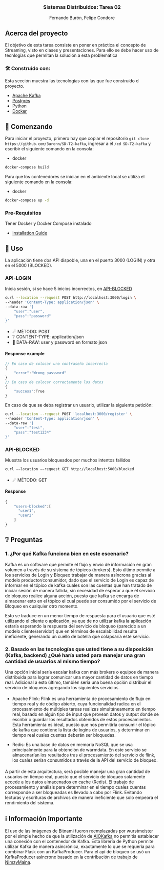 <br />
<div align="center">

  <h3 align="center">Sistemas Distribuidos: Tarea 02</h3>

  <p align="center">
    Fernando Burón, Felipe Condore
  </p>
</div>


## Acerca del proyecto

El objetivo de esta tarea consiste en poner en práctica el concepto de Streaming, visto en clases y presentaciones. Para ello se debe hacer uso de tecnlogías que permitan la solución a esta problemática



### 🛠 Construído con:

Esta sección muestra las tecnologías con las que fue construído el proyecto.

* [Apache Kafka](https://kafka.apache.org)
* [Postgres](https://www.postgresql.org)
* [Python](https://www.python.org)
* [Docker](https://www.docker.com)


## 🔰 Comenzando

Para iniciar el proyecto, primero hay que copiar el repositorio `git clone https://github.com/Buronn/SD-T2-kafka`, ingresar a él `/cd SD-T2-kafka` y escribir el siguiente comando en la consola:
* docker
```sh
docker-compose build
```
Para que los contenedores se inician en el ambiente local se utiliza el siguiente comando en la consola:
* docker
```sh
docker-compose up -d
```
### Pre-Requisitos

Tener Docker y Docker Compose instalado
* [Installation Guide](https://docs.docker.com/compose/install/)



## 🤝 Uso

La aplicación tiene dos API dispoble, una en el puerto 3000 (LOGIN) y otra en el 5000 (BLOCKED).

### API-LOGIN
Inicia sesión, si se hace 5 inicios incorrectos, en [API-BLOCKED](###API-BLOCKED)
```sh
curl --location --request POST http://localhost:3000/login \
--header 'Content-Type: application/json' \
--data-raw '{
    "user":"user",
    "pass":"password"
}'
```
#### 
- ☄ MÉTODO: POST
- ❔   CONTENT-TYPE: application/json
- 📄  DATA-RAW: user y password en formato json

#### Response example
```js
// En caso de colocar una contraseña incorrecta
{
    "error":"Wrong password"
}
// En caso de colocar correctamente los datos
{
    "success":True
}
```
En caso de que se deba registrar un usuario, utilizar la siguiente petición:
```sh
curl --location --request POST 'localhost:3000/register' \
--header 'Content-Type: application/json' \
--data-raw '{
    "user":"test",
    "pass":"test1234"
}'
```
### API-BLOCKED
Muestra los usuarios bloqueados por muchos intentos fallidos
```sh
curl −−location −−request GET http://localhost:5000/blocked
```
#### 
- ☄ MÉTODO: GET
#### Response
```js
{
    "users-blocked":[
      "user1",
      "user2"
    ]
}
```
## ❔ Preguntas

### 1. ¿Por qué Kafka funciona bien en este escenario?
Kafka es un software que permite el flujo y envío de información en gran volumen a través de su sistema de tópicos (brokers). Esto último permite a los servicios de Login y Bloqueo trabajar de manera asíncrona gracias al modelo productor/consumidor, dado que el servicio de Login es capaz de informar en el tópico de kafka cuales son las cuentas que han tratado de iniciar sesión de manera fallida, sin necesidad de esperar a que el servicio de bloqueo realice alguna acción, puesto que kafka se encarga de almacenar esto en el tópico el cual puede ser consumido por el servicio de Bloqueo en cualquier otro momento. 

Esto se traduce en un menor tiempo de respuesta para el usuario que esté utilizando el cliente o aplicación, ya que de no utilizar kafka la aplicación estaría esperando la respuesta del servicio de bloqueo (parecido a un modelo cliente/servidor) que en términos de escalabilidad resulta ineficiente, generando un cuello de botella que colapsaría este servicio.

### 2. Basado en las tecnologías que usted tiene a su disposición (Kafka, backend) ¿Qué haría usted para manejar una gran cantidad de usuarios al mismo tiempo?
Una opción inicial sería escalar kafka con más brokers o equipos de manera distribuida para lograr comunicar una mayor cantidad de datos en tiempo real. Adicional a esto último, también sería una buena opción distribuir el servicio de bloqueos agregando los siguientes servicios.

####
- Apache Flink: Flink es una herramienta de procesamiento de flujo en tiempo real y de código abierto, cuya funcionalidad radica en el procesamiento de múltiples tareas realizas simultáneamente en tiempo real, basado en algún tipo de input que provean datos y output donde se escribir o guardar los resultados obtenidos de estos procesamientos. Esta herramienta es ideal, puesto que nos permitiría consumir el tópico de kafka que contiene la lista de logins de usuarios, y determinar en tiempo real cuales cuentas deberán ser bloquedas.

- Redis: Es una base de datos en memoria NoSQL que se usa principalmente para la obtención de warmdata. En este servicio se almacenarían los resultados tras el procesamiento del servicio de flink, los cuales serían consumidos a través de la API del servicio de bloqueo.
####

A partir de esta arquitectura, será posible manejar una gran cantidad de usuarios en tiempo real, puesto que el servicio de bloqueo solamente accede a los datos almacenados en cache (Redis). El trabajo de procesamiento y análisis para determinar en el tiempo cuales cuentas corresponde a ser bloqueadas es llevado a cabo por Flink. Evitando lecturas y escrituras de archivos de manera ineficiente que solo empeora el rendimiento del sistema.

## ℹ Información Importante
El uso de las imágenes de [Bitnami](https://hub.docker.com/u/bitnami) fueron reemplazadas por [wurstmeister](https://hub.docker.com/u/wurstmeister) por el simple hecho de que la utilización de [AIOKafka](https://github.com/aio-libs/aiokafka) no permitía establecer una conexión con el contenedor de Kafka. Esta librería de Python permite utilizar Kafka de manera asincrónica, exactamente lo que se requería para combinar Flask con un KafkaProducer. Para el api de bloqueo se usó un KafkaProducer asíncrono basado en la contribución de trabajo de [NimzyMaina](https://github.com/NimzyMaina/flask_kafka).

